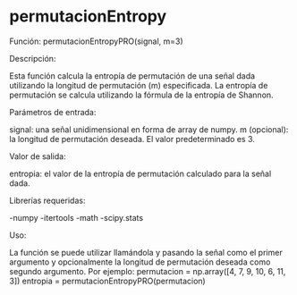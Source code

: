 # permutacionEntropy
Función: permutacionEntropyPRO(signal, m=3)

Descripción:

Esta función calcula la entropía de permutación de una señal dada utilizando la longitud de permutación (m) especificada. La entropía de permutación se calcula utilizando la fórmula de la entropía de Shannon.

Parámetros de entrada:

signal: una señal unidimensional en forma de array de numpy.
m (opcional): la longitud de permutación deseada. El valor predeterminado es 3.

Valor de salida:

entropia: el valor de la entropía de permutación calculado para la señal dada.

Librerías requeridas:

-numpy
-itertools
-math
-scipy.stats

Uso:

La función se puede utilizar llamándola y pasando la señal como el primer argumento y opcionalmente la longitud de permutación deseada como segundo argumento. Por ejemplo:
permutacion = np.array([4, 7, 9, 10, 6, 11, 3])
entropia = permutacionEntropyPRO(permutacion)
